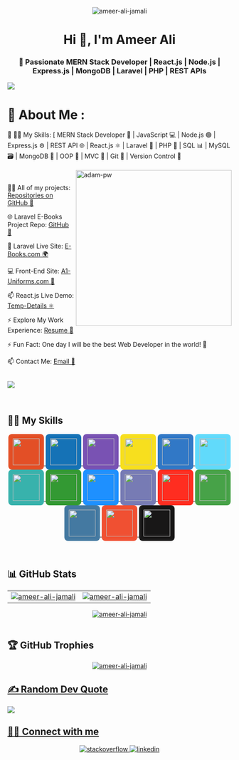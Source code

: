 <div class="Box-body p-4">      
      
<p align="center">
      <img src="https://komarev.com/ghpvc/?username=ameer-ali-jamali&label=Profile%20views&color=0e75b6&style=flat" alt="ameer-ali-jamali" />
</p>
<h3 align="center" dir="auto">
<h1 align="center">Hi 👋, I'm <strong>Ameer Ali</strong></h1>
</a>
      <h3 align="center">🚀 Passionate MERN Stack Developer | React.js | Node.js | Express.js | MongoDB | Laravel | PHP | REST APIs</h3>
<p dir="auto">
      <a target="_blank"  rel="noopener noreferrer nofollow" href="https://raw.githubusercontent.com/andreasbm/readme/master/assets/lines/colored.png"><img src="https://raw.githubusercontent.com/andreasbm/readme/master/assets/lines/colored.png" style="max-width: 100%;"></a>
</p>
<p dir="auto" >
<h1>
      <g-emoji class="g-emoji" alias="dizzy" fallback-src="https://github.githubassets.com/images/icons/emoji/unicode/1f4ab.png">💫</g-emoji>
      About Me :
</h1>
<g-emoji class="g-emoji" alias="telescope" fallback-src="https://github.githubassets.com/images/icons/emoji/unicode/1f52d.png">🔭</g-emoji>
👨‍💻  My Skills: [ MERN Stack Developer 🚀 | JavaScript 💻 | Node.js 🟢 | Express.js ⚙️ | REST API 🌐 | React.js ⚛️ | Laravel 🐘 | PHP 🔵 | SQL 📊 | MySQL 🗃️ | MongoDB 🍃 | OOP 🧠 | MVC 🧩 | Git 🧷 | Version Control 🔧
<br/><br/>

<img align="right" src="https://github.com/Adam-pw/Adam-pw/raw/main/animation_500_kxa883sd.gif" alt="adam-pw" style="max-width: 100%; display: inline-block;" data-target="animated-image.originalImage" width="350">
<br>
    
👨‍💻 All of my projects: [Repositories on GitHub 🔗](https://github.com/ameer-ali-jamali?tab=repositories)
<br>

🌐 Laravel E-Books Project Repo: [GitHub 📎](https://github.com/ameer-ali-jamali/E_Project_Using_Laravel)
<br>

👕 Laravel Live Site: [E-Books.com 🌍](https://e-boooks.000webhostapp.com/)
<br>

💻 Front-End Site: [A1-Uniforms.com 🛒](https://a1-uniforrms.000webhostapp.com)
<br>

📫 React.js Live Demo: [Temp-Details ⚛️](https://temprory-details.netlify.app/)
<br>

⚡ Explore My Work Experience: [Resume 📎](https://drive.google.com/drive/folders/1XPQ8rRWJ_PKh5L8VUcd1Mf31DwBevdIx)
<br>

⚡ Fun Fact: One day I will be the best Web Developer in the world! 💯
<br>

📫 Contact Me: [Email 💌](https://mail.google.com/mail/?view=cm&fs=1&to=ameer.ali.jamali886@gmail.com)
</p>

## 
<p dir="auto">
    <a target="_blank" rel="noopener noreferrer nofollow" href="https://raw.githubusercontent.com/andreasbm/readme/master/assets/lines/colored.png"><img src="https://raw.githubusercontent.com/andreasbm/readme/master/assets/lines/colored.png" style="max-width: 100%;">
     </a>
</p>
<br>

## 👨‍💻 My Skills

<p align="center">

  <!-- HTML5 -->
  <a href="https://developer.mozilla.org/en-US/docs/Web/HTML" target="_blank" title="HTML5">
    <img src="https://cdn.jsdelivr.net/gh/devicons/devicon/icons/html5/html5-original.svg" width="60" height="60" style="background-color:#e34f26; padding:10px; border-radius:8px;" />
  </a>

  <!-- CSS3 -->
  <a href="https://developer.mozilla.org/en-US/docs/Web/CSS" target="_blank" title="CSS3">
    <img src="https://cdn.jsdelivr.net/gh/devicons/devicon/icons/css3/css3-original.svg" width="60" height="60" style="background-color:#1572B6; padding:10px; border-radius:8px;" />
  </a>

  <!-- Bootstrap -->
  <a href="https://getbootstrap.com/" target="_blank" title="Bootstrap">
    <img src="https://upload.wikimedia.org/wikipedia/commons/b/b2/Bootstrap_logo.svg" width="60" height="60" style="background-color:#7952B3; padding:10px; border-radius:8px;" />
  </a>

  <!-- JavaScript -->
  <a href="https://developer.mozilla.org/en-US/docs/Web/JavaScript" target="_blank" title="JavaScript">
    <img src="https://cdn.jsdelivr.net/gh/devicons/devicon/icons/javascript/javascript-original.svg" width="60" height="60" style="background-color:#f7df1e; padding:10px; border-radius:8px;" />
  </a>

  <!-- TypeScript -->
  <a href="https://www.typescriptlang.org/" target="_blank" title="TypeScript">
    <img src="https://cdn.jsdelivr.net/gh/devicons/devicon/icons/typescript/typescript-original.svg" width="60" height="60" style="background-color:#3178c6; padding:10px; border-radius:8px;" />
  </a>

  <!-- React -->
  <a href="https://reactjs.org/" target="_blank" title="React">
    <img src="https://cdn.jsdelivr.net/gh/devicons/devicon/icons/react/react-original.svg" width="60" height="60" style="background-color:#61DAFB; padding:10px; border-radius:8px;" />
  </a>

  <!-- Tailwind CSS -->
  <a href="https://tailwindcss.com/" target="_blank" title="Tailwind CSS">
    <img src="https://upload.wikimedia.org/wikipedia/commons/d/d5/Tailwind_CSS_Logo.svg" width="60" height="60" style="background-color:#38B2AC; padding:10px; border-radius:8px;" />
  </a>

  <!-- Node.js -->
  <a href="https://nodejs.org/" target="_blank" title="Node.js">
    <img src="https://cdn.jsdelivr.net/gh/devicons/devicon/icons/nodejs/nodejs-original.svg" width="60" height="60" style="background-color:#339933; padding:10px; border-radius:8px;" />
  </a>

  <!-- Express.js -->
  <a href="https://expressjs.com/" target="_blank" title="Express.js">
    <img src="https://img.icons8.com/color/48/000000/express-js.png" width="60" height="60" style="background-color:#1E90FF; padding:10px; border-radius:8px;" />
  </a>

  <!-- PHP -->
  <a href="https://php.net/" target="_blank" title="PHP">
    <img src="https://cdn.jsdelivr.net/gh/devicons/devicon/icons/php/php-original.svg" width="60" height="60" style="background-color:#777bb4; padding:10px; border-radius:8px;" />
  </a>

  <!-- Laravel -->
  <a href="https://laravel.com/" target="_blank" title="Laravel">
    <img src="https://upload.wikimedia.org/wikipedia/commons/9/9a/Laravel.svg" width="60" height="60" style="background-color:#FF2D20; padding:10px; border-radius:8px;" />
  </a>

  <!-- MongoDB -->
  <a href="https://www.mongodb.com/" target="_blank" title="MongoDB">
    <img src="https://cdn.jsdelivr.net/gh/devicons/devicon/icons/mongodb/mongodb-original.svg" width="60" height="60" style="background-color:#47A248; padding:10px; border-radius:8px;" />
  </a>

  <!-- MySQL -->
  <a href="https://www.mysql.com/" target="_blank" title="MySQL">
    <img src="https://cdn.jsdelivr.net/gh/devicons/devicon/icons/mysql/mysql-original.svg" width="60" height="60" style="background-color:#4479A1; padding:10px; border-radius:8px;" />
  </a>

  <!-- Git -->
  <a href="https://git-scm.com/" target="_blank" title="Git">
    <img src="https://cdn.jsdelivr.net/gh/devicons/devicon/icons/git/git-original.svg" width="60" height="60" style="background-color:#F05032; padding:10px; border-radius:8px;" />
  </a>

  <!-- GitHub -->
  <a href="https://github.com/" target="_blank" title="GitHub">
    <img src="https://cdn.jsdelivr.net/gh/devicons/devicon/icons/github/github-original.svg" width="60" height="60" style="background-color:#181717; padding:10px; border-radius:8px;" />
  </a>

</p>




<br/>  
  
      
## 📊 GitHub Stats
      
<table><tr><td valign="top" width="50%">
<div align="center">  
<a href="#"><img  src="https://github-readme-stats.vercel.app/api?username=ameer-ali-jamali&show_icons=true&locale=en" alt="ameer-ali-jamali" /></a>      
</div>
</td><td valign="top" width="50%"> 
<div align="center">  
     <a href="#"><img  src="https://github-readme-streak-stats.herokuapp.com/?user=ameer-ali-jamali&theme=default" alt="ameer-ali-jamali" /></a>
      </div>
</table> 
<div align="center">
<a href="#"><img src="https://github-readme-stats.vercel.app/api/top-langs?username=ameer-ali-jamali&show_icons=true&locale=en&layout=compact" alt="ameer-ali-jamali" /></a>
      </div>
<br/>          
      
## 🏆 GitHub Trophies 
      
<div  align="center">
   <a href="https://github.com/ryo-ma/github-profile-trophy"><img src="https://github-profile-trophy.vercel.app/?username=ameer-ali-jamali" alt="ameer-ali-jamali" /></div>
       
## ✍️ Random Dev Quote    
<img src="https://quotes-github-readme.vercel.app/api?type=horizontal&theme=radical" />
</div>
      
## 👨‍💻 Connect with me  
<div align="center">
<a href="https://stackoverflow.com/" target="_blank">
<img src=https://img.shields.io/badge/stackoverflow-%23F28032.svg?&style=for-the-badge&logo=stackoverflow&logoColor=white alt=stackoverflow style="margin-bottom: 5px;" />
</a>
<a href="https://linkedin.com/in/ameer-ali-jamali" target="_blank">
<img src=https://img.shields.io/badge/linkedin-%231E77B5.svg?&style=for-the-badge&logo=linkedin&logoColor=white alt=linkedin style="margin-bottom: 5px;" />
</a>  
      
</div>  
<br/>
